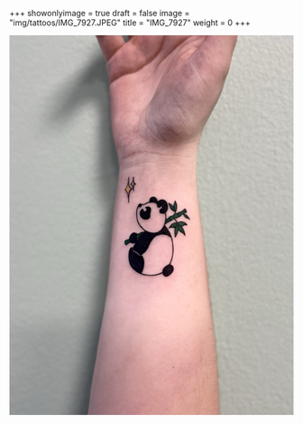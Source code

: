 +++
showonlyimage = true
draft = false
image = "img/tattoos/IMG_7927.JPEG"
title = "IMG_7927"
weight = 0
+++

![image](/img/tattoos/IMG_7927.JPEG)
